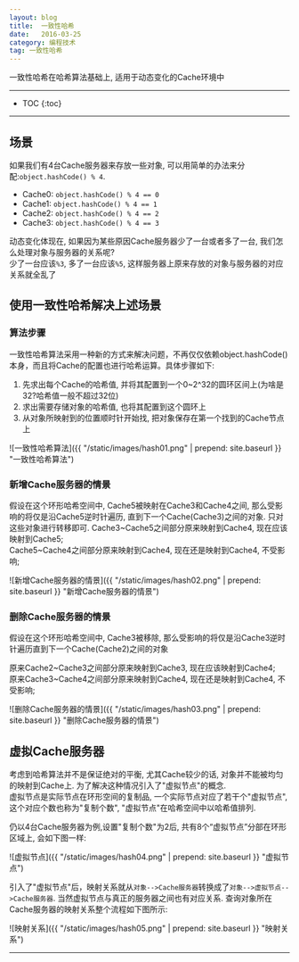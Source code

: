 ```yaml
---
layout: blog
title:  一致性哈希
date:   2016-03-25
category: 编程技术
tag: 一致性哈希
---
```

一致性哈希在哈希算法基础上, 适用于动态变化的Cache环境中




*****

* TOC
{:toc}

*****

## 场景

如果我们有4台Cache服务器来存放一些对象, 可以用简单的办法来分配:`object.hashCode() % 4`.

* Cache0: `object.hashCode() % 4 == 0`
* Cache1: `object.hashCode() % 4 == 1`
* Cache2: `object.hashCode() % 4 == 2`
* Cache3: `object.hashCode() % 4 == 3`

动态变化体现在, 如果因为某些原因Cache服务器少了一台或者多了一台, 我们怎么处理对象与服务器的关系呢?  
少了一台应该`%3`, 多了一台应该`%5`, 这样服务器上原来存放的对象与服务器的对应关系就全乱了

## 使用一致性哈希解决上述场景

### 算法步骤

一致性哈希算法采用一种新的方式来解决问题，不再仅仅依赖object.hashCode()本身，而且将Cache的配置也进行哈希运算。具体步骤如下:

1. 先求出每个Cache的哈希值, 并将其配置到一个0~2^32的圆环区间上(为啥是32?哈希值一般不超过32位)
2. 求出需要存储对象的哈希值, 也将其配置到这个圆环上
3. 从对象所映射到的位置顺时针开始找, 把对象保存在第一个找到的Cache节点上

![一致性哈希算法]({{ "/static/images/hash01.png"  | prepend: site.baseurl }} "一致性哈希算法")

### 新增Cache服务器的情景

假设在这个环形哈希空间中, Cache5被映射在Cache3和Cache4之间, 那么受影响的将仅是沿Cache5逆时针遍历, 直到下一个Cache(Cache3)之间的对象. 只对这些对象进行转移即可.
Cache3~Cache5之间部分原来映射到Cache4, 现在应该映射到Cache5;  
Cache5~Cache4之间部分原来映射到Cache4, 现在还是映射到Cache4, 不受影响;  

![新增Cache服务器的情景]({{ "/static/images/hash02.png"  | prepend: site.baseurl }} "新增Cache服务器的情景")

### 删除Cache服务器的情景

假设在这个环形哈希空间中, Cache3被移除, 那么受影响的将仅是沿Cache3逆时针遍历直到下一个Cache(Cache2)之间的对象

原来Cache2~Cache3之间部分原来映射到Cache3, 现在应该映射到Cache4;  
原来Cache3~Cache4之间部分原来映射到Cache4, 现在还是映射到Cache4, 不受影响;  

![删除Cache服务器的情景]({{ "/static/images/hash03.png"  | prepend: site.baseurl }} "删除Cache服务器的情景")

## 虚拟Cache服务器

考虑到哈希算法并不是保证绝对的平衡, 尤其Cache较少的话, 对象并不能被均匀的映射到Cache上. 为了解决这种情况引入了"虚拟节点"的概念.  
虚拟节点是实际节点在环形空间的复制品, 一个实际节点对应了若干个"虚拟节点", 这个对应个数也称为"复制个数", "虚拟节点"在哈希空间中以哈希值排列.

仍以4台Cache服务器为例,设置"复制个数"为2后, 共有8个“虚拟节点”分部在环形区域上, 会如下图一样:


![虚拟节点]({{ "/static/images/hash04.png"  | prepend: site.baseurl }} "虚拟节点")

引入了"虚拟节点"后，映射关系就从`对象-->Cache服务器`转换成了`对象-->虚拟节点-->Cache服务器`. 当然虚拟节点与真正的服务器之间也有对应关系. 查询对象所在Cache服务器的映射关系整个流程如下图所示:

![映射关系]({{ "/static/images/hash05.png"  | prepend: site.baseurl }} "映射关系")


*****
